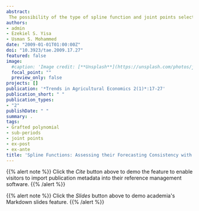 ```yaml
---
abstract:
 The possibility of the type of spline function and joint points selected affecting the consistency of the ex-post and ex-ante forecasts were tested using cereal production (1961-2006) and percent contribution of agriculture to GDP (1961-2004) in Nigeria. Three types of model, that is, Linear-Quadratic-Linear, Quadratic-Quadratic-Linear and Linear-Quadratic-Quadratic, were used. The result indicated that there is no universality as to which model is appropriate, rather all possible models should be tried and the one that gives most consistent result when compared to observed data and other factors should be used.
authors:
- admin
- Ezekiel S. Yisa
- Usman S. Mohammed
date: "2009-01-01T01:00:00Z"
doi: "10.3923/tae.2009.17.27"
featured: false
image:
  #caption: 'Image credit: [**Unsplash**](https://unsplash.com/photos/jdD8gXaTZsc)'
  focal_point: ""
  preview_only: false
projects: []
publication: '*Trends in Agricultural Economics 2(1)*:17-27'
publication_short: " "
publication_types:
- "2"
publishDate: " "
summary: .
tags:
- Grafted polynomial
- sub-periods
- joint points
- ex-post
- ex-ante
title: 'Spline Functions: Assessing their Forecasting Consistency with Changes in the Type of Model and Choice of Joint Points'
---
```

{{% alert note %}}
Click the *Cite* button above to demo the feature to enable visitors to import publication metadata into their reference management software.
{{% /alert %}}

{{% alert note %}}
Click the *Slides* button above to demo academia's Markdown slides feature.
{{% /alert %}}
